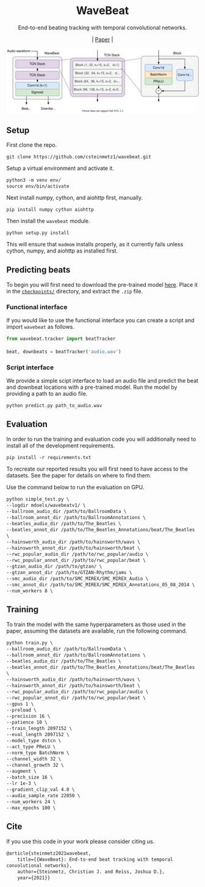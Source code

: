 <div  align="center">

# WaveBeat

End-to-end beating tracking with temporal convolutional networks.

| [Paper](docs/end_to_end_beat_tracking_with_temporal_convolutional_networks.pdf) |

</div>

<div align="center">
<img src="docs/block.svg">
</div>

## Setup

First clone the repo.
```
git clone https://github.com/csteinmetz1/wavebeat.git
```

Setup a virtual environment and activate it.
```
python3 -m venv env/
source env/bin/activate
```
Next install numpy, cython, and aiohttp first, manually.
```
pip install numpy cython aiohttp
```
Then install the `wavebeat` module.
```
python setup.py install
```

This will ensure that `madmom` installs properly, as it 
currently fails unless cython, numpy, and aiohttp as installed first. 

## Predicting beats

To begin you will first need to download the pre-trained model [here](https://drive.google.com/file/d/1q8RaF_ScLRiKgMpOYlY3YqNYT8xCL3TO/view?usp=sharing).
Place it in the [`checkpoints/`](checkpoints/) directory, and extract the `.zip` file.

### Functional interface

If you would like to use the functional interface you can create a script and import `wavebeat` as follows.

```python
from wavebeat.tracker import beatTracker

beat, downbeats = beatTracker('audio.wav')
```

### Script interface

We provide a simple scipt interface to load an audio file and predict the beat and downbeat locations with a pre-trained model. 
Run the model by providing a path to an audio file.

```
python predict.py path_to_audio.wav
```

## Evaluation

In order to run the training and evaluation code you will additionally need
to install all of the development requirements. 
```
pip install -r requirements.txt
```

To recreate our reported results you will first need to have access to the datasets. 
See the paper for details on where to find them. 

Use the command below to run the evaluation on GPU. 
```
python simple_test.py \
--logdir mdoels/wavebeatv1/ \
--ballroom_audio_dir /path/to/BallroomData \
--ballroom_annot_dir /path/to/BallroomAnnotations \
--beatles_audio_dir /path/to/The_Beatles \
--beatles_annot_dir /path/to/The_Beatles_Annotations/beat/The_Beatles \
--hainsworth_audio_dir /path/to/hainsworth/wavs \
--hainsworth_annot_dir /path/to/hainsworth/beat \
--rwc_popular_audio_dir /path/to/rwc_popular/audio \
--rwc_popular_annot_dir /path/to/rwc_popular/beat \
--gtzan_audio_dir /path/to/gtzan/ \
--gtzan_annot_dir /path/to/GTZAN-Rhythm/jams \
--smc_audio_dir /path/to/SMC_MIREX/SMC_MIREX_Audio \
--smc_annot_dir /path/to/SMC_MIREX/SMC_MIREX_Annotations_05_08_2014 \
--num_workers 8 \
```

## Training 

To train the model with the same hyperparameters as those used in the paper, 
assuming the datasets are available, run the following command. 

```
python train.py \
--ballroom_audio_dir /path/to/BallroomData \
--ballroom_annot_dir /path/to/BallroomAnnotations \
--beatles_audio_dir /path/to/The_Beatles \
--beatles_annot_dir /path/to/The_Beatles_Annotations/beat/The_Beatles \
--hainsworth_audio_dir /path/to/hainsworth/wavs \
--hainsworth_annot_dir /path/to/hainsworth/beat \
--rwc_popular_audio_dir /path/to/rwc_popular/audio \
--rwc_popular_annot_dir /path/to/rwc_popular/beat \
--gpus 1 \
--preload \
--precision 16 \
--patience 10 \
--train_length 2097152 \
--eval_length 2097152 \
--model_type dstcn \
--act_type PReLU \
--norm_type BatchNorm \
--channel_width 32 \
--channel_growth 32 \
--augment \
--batch_size 16 \
--lr 1e-3 \
--gradient_clip_val 4.0 \
--audio_sample_rate 22050 \
--num_workers 24 \
--max_epochs 100 \
```

## Cite
If you use this code in your work please consider citing us.

```
@article{steinmetz2021wavebeat,
    title={{WaveBeat}: End-to-end beat tracking with temporal convolutional networks},
    author={Steinmetz, Christian J. and Reiss, Joshua D.},
    year={2021}}
```